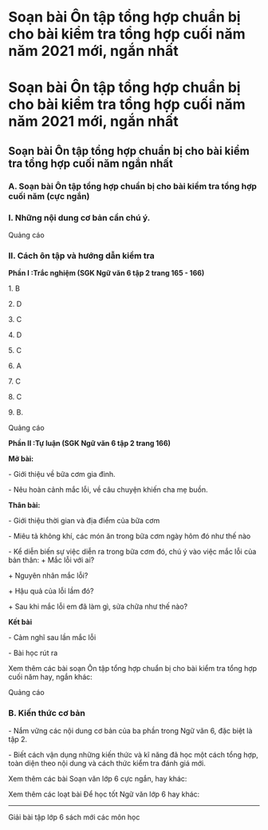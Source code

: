 # Soạn bài Ôn tập tổng hợp chuẩn bị cho bài kiểm tra tổng hợp cuối năm năm 2021 mới, ngắn nhất

# Soạn bài Ôn tập tổng hợp chuẩn bị cho bài kiểm tra tổng hợp cuối năm năm 2021 mới, ngắn nhất

## Soạn bài Ôn tập tổng hợp chuẩn bị cho bài kiểm tra tổng hợp cuối năm ngắn nhất

### **A. Soạn bài Ôn tập tổng hợp chuẩn bị cho bài kiểm tra tổng hợp cuối năm (cực ngắn)**

### I. Những nội dung cơ bản cần chú ý.

Quảng cáo

### II. Cách ôn tập và hướng dẫn kiểm tra

**Phần I :Trắc nghiệm (SGK Ngữ văn 6 tập 2 trang 165 - 166)**

1\. B

2\. D

3\. C

4\. D

5\. C

6\. A

7\. C

8\. C

9\. B.

Quảng cáo

**Phần II :Tự luận (SGK Ngữ văn 6 tập 2 trang 166)**

**Mở bài:**

\- Giới thiệu về bữa cơm gia đình.

\- Nêu hoàn cảnh mắc lỗi, về câu chuyện khiến cha mẹ buồn.

**Thân bài:**

\- Giới thiệu thời gian và địa điểm của bữa cơm

\- Miêu tả không khí, các món ăn trong bữa cơm ngày hôm đó như thế nào

\- Kể diễn biến sự việc diễn ra trong bữa cơm đó, chú ý vào việc mắc lỗi của bản thân: + Mắc lỗi với ai?

\+ Nguyên nhân mắc lỗi? 

\+ Hậu quả của lỗi lầm đó?

\+ Sau khi mắc lỗi em đã làm gì, sửa chữa như thế nào?

**Kết bài**

\- Cảm nghĩ sau lần mắc lỗi

\- Bài học rút ra

Xem thêm các bài soạn Ôn tập tổng hợp chuẩn bị cho bài kiểm tra tổng hợp cuối năm hay, ngắn khác:

Quảng cáo

### **B. Kiến thức cơ bản**

\- Nắm vững các nội dung cơ bản của ba phần trong Ngữ văn 6, đặc biệt là tập 2. 

\- Biết cách vận dụng những kiến thức và kĩ năng đã học một cách tổng hợp, toàn diện theo nội dung và cách thức kiểm tra đánh giá mới. 

Xem thêm các bài Soạn văn lớp 6 cực ngắn, hay khác:

Xem thêm các loạt bài Để học tốt Ngữ văn lớp 6 hay khác:

* * *

Giải bài tập lớp 6 sách mới các môn học
